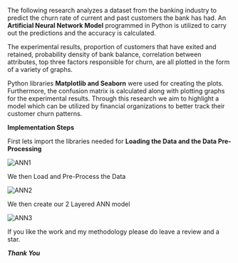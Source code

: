 The following research analyzes a dataset from the banking industry to predict the churn rate of current and past customers the bank has had. An **Artificial Neural Network Model** programmed in Python is utilized to carry out the predictions and the accuracy is calculated.

The experimental results, proportion of customers that have exited and retained, probability density of bank balance, correlation between attributes, top three factors responsible for churn, are all plotted in the form of a variety of graphs. 

Python libraries **Matplotlib and Seaborn** were used for creating the plots. Furthermore, the confusion matrix is calculated along with plotting graphs for the experimental results. Through this research we aim to highlight a model which can be utilized by financial organizations to better track their customer churn patterns.

**Implementation Steps**

First lets import the libraries needed for **Loading the Data and the Data Pre-Processing**

![ANN1](https://user-images.githubusercontent.com/34100245/82065238-7bfed280-96eb-11ea-9cc2-ab52d99df6c1.PNG)

We then Load and Pre-Process the Data

![ANN2](https://user-images.githubusercontent.com/34100245/82070283-25e15d80-96f2-11ea-89e3-48df1374ca91.png)

We then create our 2 Layered ANN model

![ANN3](https://user-images.githubusercontent.com/34100245/82070626-a011e200-96f2-11ea-868e-c4ef0d219a24.PNG)



If you like the work and my methodology please do leave a review and a star.

***Thank You***
